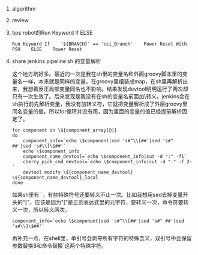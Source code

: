 1. algorithm

2. review

3. tips robot的Run Keyword If    ELSE

   ```rob
   Run Keyword If    '${BRANCH}' == 'cci_Branch'    Power Reset With PSU    ELSE    Power Reset
   ```

4. share jenkins pipeline sh 的变量解析

   这个地方坑好多。最近的一次是我在sh里的变量名和外面groovy脚本里的变量名一样，本来就是同样的变量，在groovy里组装成map，在sh里再解析出来，我想着反正局部变量同名也不影响。结果发现devtool明明运行了两次却只有一次生效了。后来发现是我没有在sh的变量名前面加\转义，jenkins会在sh执行前先解析变量，我没有加转义符，它就把变量解析成了外层groovy里同名变量的值。所以for循环并没有用，因为里面的变量的值已经提前解析固定了。

   ```shell
   for component in \${component_array[@]}
   do
       component_info=`echo \$component|sed 's#^\\[##'|sed 's#^ ##'|sed 's#\\]\$##'`
       echo \$component_info
       component_name_devtool=`echo \$component_info|cut -d ":" -f1`
       cherry_pick_cmd_devtool=`echo \$component_info|cut -d ":" -f 2-`
       devtool modify \${component_name_devtool} \${component_name_devtool}_local
   done
   ```

   如果sh里有``，有些特殊符号还要转义不止一次。比如我想用sed去掉变量开头的"["，应该是因为"["是正则表达式里的元字符，要转义一次，命令符要转义一次，所以转义两次。

   ```shell
   component_info=`echo \$component|sed 's#^\\[##'|sed 's#^ ##'|sed 's#\\]\$##'`
   ```

   再补充一点，在shell里，单引号会剥夺所有字符的特殊含义，双引号中会保留参数替换$和命令替换`这两个特殊字符。

